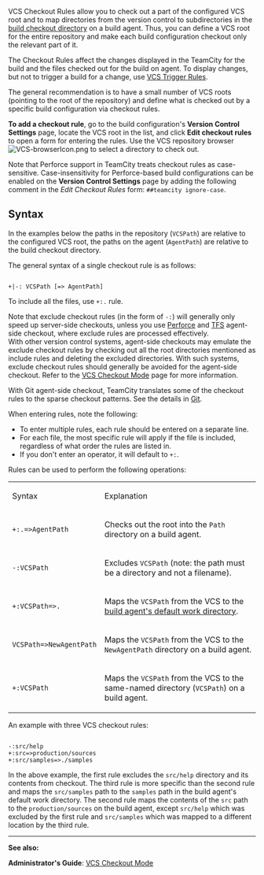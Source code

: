 [//]: # (title: VCS Checkout Rules)
[//]: # (auxiliary-id: VCS Checkout Rules)
VCS Checkout Rules allow you to check out a part of the configured VCS root and to map directories from the version control to subdirectories in the [build checkout directory](build-checkout-directory.md) on a build agent. Thus, you can define a VCS root for the entire repository and make each build configuration checkout only the relevant part of it.

The Checkout Rules affect the changes displayed in the TeamCity for the build and the files checked out for the build on agent. To display changes, but not to trigger a build for a change, use [VCS Trigger Rules](configuring-vcs-triggers.md#VCS+Trigger+Rules).

The general recommendation is to have a small number of VCS roots (pointing to the root of the repository) and define what is checked out by a specific build configuration via checkout rules.

__To add a checkout rule__, go to the build configuration's __Version Control Settings__ page, locate the VCS root in the list, and click __Edit checkout rules__ to open a form for entering the rules. Use the VCS repository browser ![VCS-browserIcon.png](VCS-browserIcon.png) to select a directory to check out.


<chunk include-id="note-perforce-vcs">

Note that Perforce support in TeamCity treats checkout rules as case-sensitive. Case-insensitivity for Perforce-based build configurations can be enabled on the __Version Control Settings__ page by adding the following comment in the _Edit Checkout Rules_ form: `##teamcity ignore-case`.

</chunk>

## Syntax

In the examples below the paths in the repository (`VCSPath`) are relative to the configured VCS root, the paths on the agent (`AgentPath`) are relative to the build checkout directory.

The general syntax of a single checkout rule is as follows:


```Shell

+|-: VCSPath [=> AgentPath]

```

<include src="branch-filter.md" include-id="OR-syntax-tip"/>


To include all the files, use `+:.` rule.

<note>

Note that exclude checkout rules (in the form of `-:`) will generally only speed up server-side checkouts, unless you use [Perforce](perforce.md) and [TFS](team-foundation-server.md) agent-side checkout, where exclude rules are processed effectively.   
With other version control systems, agent-side checkouts may emulate the exclude checkout rules by checking out all the root directories mentioned as include rules and deleting the excluded directories. With such systems, exclude checkout rules should generally be avoided for the agent-side checkout. Refer to the [VCS Checkout Mode](vcs-checkout-mode.md) page for more information.   

With Git agent-side checkout, TeamCity translates some of the checkout rules to the sparse checkout patterns. See the details in [Git](git.md#Limitations).
</note>


When entering rules, note the following:
* To enter multiple rules, each rule should be entered on a separate line.
* For each file, the most specific rule will apply if the file is included, regardless of what order the rules are listed in.
* If you don't enter an operator, it will default to `+:`.

Rules can be used to perform the following operations:

<table><tr>

<td>

Syntax


</td>

<td>

Explanation


</td></tr><tr>

<td>

`+:.=>AgentPath`


</td>

<td>

Checks out the root into the `Path` directory on a build agent.


</td></tr><tr>

<td>

`-:VCSPath`


</td>

<td>

Excludes `VCSPath` (note: the path must be a directory and not a filename).


</td></tr><tr>

<td>

`+:VCSPath=>.`


</td>

<td>

Maps the `VCSPath` from the VCS to the [build agent's default work directory](agent-work-directory.md).


</td></tr><tr>

<td>

`VCSPath=>NewAgentPath`


</td>

<td>

Maps the `VCSPath` from the VCS to the `NewAgentPath` directory on a build agent.


</td></tr><tr>

<td>

`+:VCSPath`


</td>

<td>

Maps the `VCSPath` from the VCS to the same\-named directory (`VCSPath`) on a build agent.


</td></tr></table>

An example with three VCS checkout rules:


```Shell

-:src/help
+:src=>production/sources
+:src/samples=>./samples
```



In the above example, the first rule excludes the `src/help` directory and its contents from checkout. The third rule is more specific than the second rule and maps the `src/samples` path to the `samples` path in the build agent's default work directory. The second rule maps the contents of the `src` path to the `production/sources` on the build agent, except `src/help` which was excluded by the first rule and `src/samples` which was mapped to a different location by the third rule.



 __  __

__See also:__


__Administrator's Guide__: [VCS Checkout Mode](vcs-checkout-mode.md)
